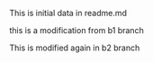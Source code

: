 This is initial data in readme.md

this is a modification from b1 branch

This is modified again in b2 branch


